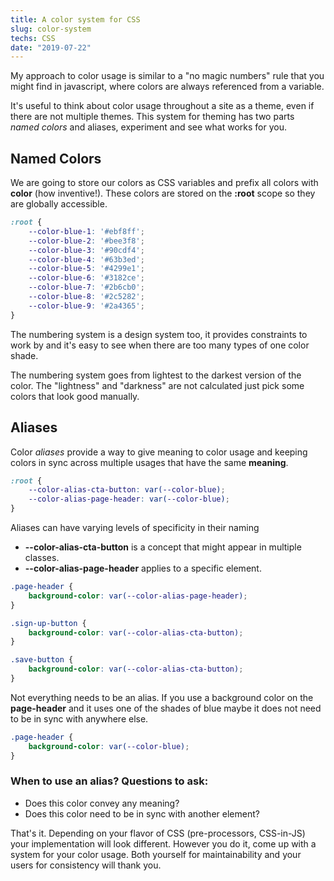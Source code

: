 ```yaml
---
title: A color system for CSS
slug: color-system
techs: CSS
date: "2019-07-22"
---
```


My approach to color usage is similar to a "no magic numbers" rule that you might find in javascript, where colors are always referenced from a variable.

It's useful to think about color usage throughout a site as a theme, even if there are not multiple themes. This system for theming has two parts *named colors* and aliases, experiment and see what works for you.

## Named Colors
We are going to store our colors as CSS variables and prefix all colors with **color** (how inventive!). These colors are stored on the **:root** scope so they are globally accessible.

```css
:root {
    --color-blue-1: '#ebf8ff';
    --color-blue-2: '#bee3f8';
    --color-blue-3: '#90cdf4';
    --color-blue-4: '#63b3ed';
    --color-blue-5: '#4299e1';
    --color-blue-6: '#3182ce';
    --color-blue-7: '#2b6cb0';
    --color-blue-8: '#2c5282';
    --color-blue-9: '#2a4365';
}
```

The numbering system is a design system too, it provides constraints to work by and it's easy to see when there are too many types of one color shade.

The numbering system goes from lightest to the darkest version of the color. The "lightness" and "darkness" are not calculated just pick some colors that look good manually. 


## Aliases

Color *aliases* provide a way to give meaning to color usage and keeping colors in sync across multiple usages that have the same **meaning**.

```css
:root {
    --color-alias-cta-button: var(--color-blue);
    --color-alias-page-header: var(--color-blue);
}
```

Aliases can have varying levels of specificity in their naming
* **--color-alias-cta-button** is a concept that might appear in multiple classes.
* **--color-alias-page-header** applies to a specific element.

```css
.page-header {
    background-color: var(--color-alias-page-header);
}

.sign-up-button {
    background-color: var(--color-alias-cta-button);
}

.save-button {
    background-color: var(--color-alias-cta-button);
}
```

Not everything needs to be an alias. If you use a background color on the **page-header** and it uses one of the shades of blue maybe it does not need to be in sync with anywhere else.

```css
.page-header {
    background-color: var(--color-blue);
}
```

### When to use an alias? Questions to ask:
* Does this color convey any meaning?
* Does this color need to be in sync with another element?

That's it. Depending on your flavor of CSS (pre-processors, CSS-in-JS) your implementation will look different. However you do it, come up with a system for your color usage. Both yourself for maintainability and your users for consistency will thank you.